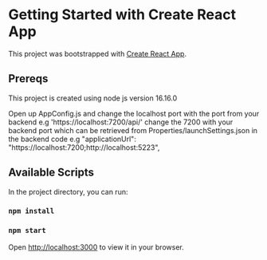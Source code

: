 # Getting Started with Create React App

This project was bootstrapped with [Create React App](https://github.com/facebook/create-react-app).

## Prereqs

This project is created using node js version 16.16.0

Open up AppConfig.js and change the localhost port with the port from your backend
e.g 'https://localhost:7200/api/' 
change the 7200 with your backend port which can be retrieved from Properties/launchSettings.json in the backend code
e.g "applicationUrl": "https://localhost:7200;http://localhost:5223",

## Available Scripts

In the project directory, you can run:

### `npm install`

### `npm start`

Open [http://localhost:3000](http://localhost:3000) to view it in your browser.
